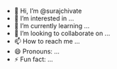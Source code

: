 - 👋 Hi, I’m @surajchivate
- 👀 I’m interested in ...
- 🌱 I’m currently learning ...
- 💞️ I’m looking to collaborate on ...
- 📫 How to reach me ...
- 😄 Pronouns: ...
- ⚡ Fun fact: ...

<!---
surajchivate/surajchivate is a ✨ special ✨ repository because its `README.md` (this file) appears on your GitHub profile.
You can click the Preview link to take a look at your changes.
--->
